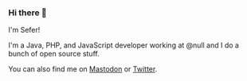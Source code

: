 ### Hi there 👋

I'm Sefer!

I'm a Java, PHP, and JavaScript developer working at @null and I do a bunch of open source stuff.

You can also find me on <a href="https://toot.cat/@zkat" rel="me">Mastodon</a> or [Twitter](https://twitter.com/zkat__).

